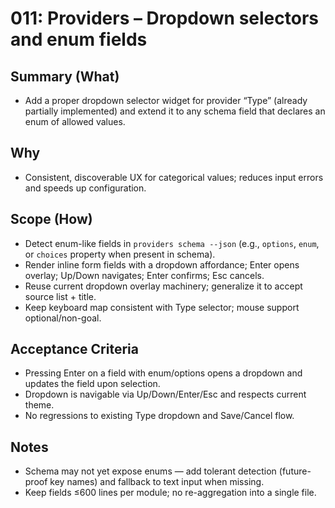 # 011: Providers – Dropdown selectors and enum fields

## Summary (What)
- Add a proper dropdown selector widget for provider “Type” (already partially implemented) and extend it to any schema field that declares an enum of allowed values.

## Why
- Consistent, discoverable UX for categorical values; reduces input errors and speeds up configuration.

## Scope (How)
- Detect enum-like fields in `providers schema --json` (e.g., `options`, `enum`, or `choices` property when present in schema).
- Render inline form fields with a dropdown affordance; Enter opens overlay; Up/Down navigates; Enter confirms; Esc cancels.
- Reuse current dropdown overlay machinery; generalize it to accept source list + title.
- Keep keyboard map consistent with Type selector; mouse support optional/non-goal.

## Acceptance Criteria
- Pressing Enter on a field with enum/options opens a dropdown and updates the field upon selection.
- Dropdown is navigable via Up/Down/Enter/Esc and respects current theme.
- No regressions to existing Type dropdown and Save/Cancel flow.

## Notes
- Schema may not yet expose enums — add tolerant detection (future-proof key names) and fallback to text input when missing.
- Keep fields ≤600 lines per module; no re-aggregation into a single file.

